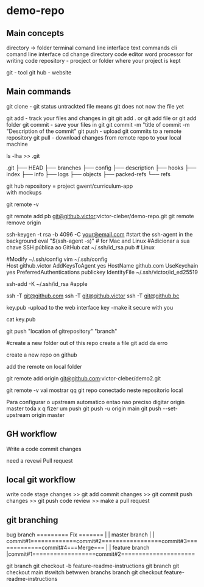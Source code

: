 # demo-repo

## Main concepts


directory -> folder
terminal comand line interface text commands
cli comand line interface
cd change directory
code editor word processor for writing code
repository - procject or folder where your project is kept

git  - tool 
git hub - website

## Main commands

git clone   -
git status
untrackted file means git does not now the file yet

git add 	- track your files and changes in git
git add . or git add file or git add folder
git commit 	- save your files in git
git commit -m "title of commit -m "Description of the commit"
git push 	- upload git commits to a remote repository
git pull 	- download changes from remote repo to your local machine

ls -lha >> .git

.git
├── HEAD
├── branches
├── config
├── description
├── hooks
├── index
├── info
├── logs
├── objects
├── packed-refs
└── refs



git hub 
repository = project
	gwent/curriculum-app	
		with mockups
	

git remote -v

git remote add pb git@github.victor:victor-cleber/demo-repo.git
git remote remove origin


ssh-keygen -t rsa -b 4096 -C your@email.com
#start the ssh-agent in the background
    eval "$(ssh-agent -s)" # for Mac and Linux
#Adicionar a sua chave SSH pública ao GitHub
    cat ~/.ssh/id_rsa.pub # Linux

#Modify ~/.ssh/config
    vim  ~/.ssh/config     
Host github.victor
    AddKeysToAgent yes
    HostName github.com
    UseKeychain yes
    PreferredAuthentications publickey
    IdentityFile ~/.ssh/victor/id_ed25519

ssh-add -K ~/.ssh/id_rsa #apple

ssh -T git@github.com
ssh -T git@github.victor
ssh -T git@github.bc



key.pub -upload to the web interface
key     -make it secure with you


cat key.pub

git push "location of gitrepository" "branch"


#create a new folder out of this repo
create a file
git add da erro


create a new repo on github

add the remote on local folder 

git remote add origin git@github.com:victor-cleber/demo2.git

git remote -v vai mostrar qq git repo conectado neste repositorio local

Para configurar o upstream automatico entao nao preciso digitar origin master toda x q fizer um push
git push -u origin main
git push --set-upstream origin master


## GH workflow
Write a code 
commit changes

need a revewi
Pull request


## local git workflow
write code
stage changes   >> git add 
commit changes  >> git commit
push changes    >> git push
code review >> make a pull request



## git branching

bug branch                         ========= Fix =======
                                  |                     | 
master branch                     |                     |  
        commit#1=============commit#2=================commit#3=============commit#4===Merge===
                                |                                                       |
                feature branch  |commit#1==================commit#2=====================



git branch
git checkout -b feature-readme-instructions
git branch
git checkout main #switch betwwen branchs
branch
git checkout  feature-readme-instructions